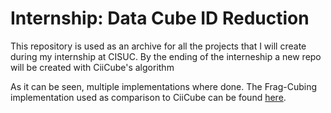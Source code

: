 # Internship: Data Cube ID Reduction

This repository is used as an archive for all the projects that I will create during my internship at CISUC.
By the ending of the interneship a new repo will be created with CiiCube's algorithm

As it can be seen, multiple implementations where done.
The Frag-Cubing implementation used as comparison to CiiCube can be found [here](/Internship-Data-Cube-ID-Reduction/Project%204/src/notUsingFastUtil/).

